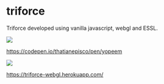 # triforce

Triforce developed using vanilla javascript, webgl and ESSL.

<img src="https://triforce-webgl.herokuapp.com/triforce.jpg"/>

https://codepen.io/thatianepisco/pen/yopeem


<img src="https://triforce-webgl.herokuapp.com/menu.jpg"/>

https://triforce-webgl.herokuapp.com/

